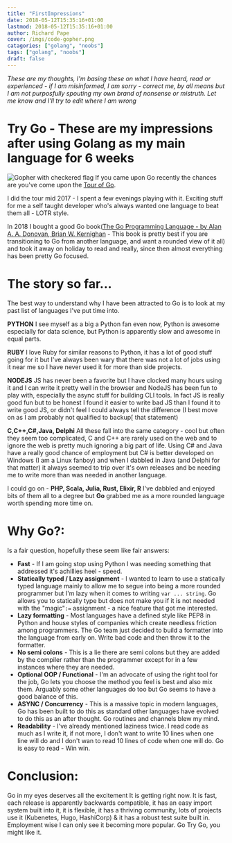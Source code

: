 ```yaml
---
title: "FirstImpressions"
date: 2018-05-12T15:35:16+01:00
lastmod: 2018-05-12T15:35:16+01:00
author: Richard Pape
cover: /imgs/code-gopher.png
catagories: ["golang", "noobs"]
tags: ["golang", "noobs"]
draft: false 
---
```

*These are my thoughts, I'm basing these on what I have heard, read or experienced - if I am misinformed, I am sorry - correct me, by all means but I am not purposfully spouting my own brand of nonsense or mistruth. Let me know and I'll try to edit where I am wrong*
# Try Go - These are my impressions after using Golang as my main language for 6 weeks
![Gopher with checkered flag](/imgs/code-gopherE.png)
If you came upon Go recently the chances are you've come upon the [Tour of Go](https:tour.golang.org/welcome/1).

I did the tour mid 2017 - I spent a few evenings playing with it. Exciting stuff for me a self taught developer who's
always wanted one language to beat them all - LOTR style. 

In 2018 I bought a good Go book([The Go Programming Language - by Alan A. A. Donovan, Brian W. Kernighan](https://books.google.co.uk/books?id=SJHvCgAAQBAJ&printsec=frontcover&source=gbs_ge_summary_r&cad=0#v=onepage&q&f=false) - This book is pretty best if you are transitioning to Go from another language, and want a rounded view of it all) and took it away on holiday to read and really, since then almost everything has been pretty Go focused.
# The story so far...

The best way to understand why I have been attracted to Go is to look at my past list of languages I've put time into.

**PYTHON**
 I see myself as a big a Python fan even now, Python is awesome especially for data science, but Python is
apparently slow and awesome in equal parts.

**RUBY**
 I love Ruby for similar reasons to Python, it has a lot of good stuff going for it but I've always been wary that there was not a lot of jobs using it near me so I have never used it for more than side projects.

**NODEJS**
JS has never been a favorite but I have clocked many hours using it and I can write it pretty well in the browser and NodeJS has been fun to play with, especially the async
stuff for building CLI tools. In fact JS is really good fun but to be honest I found it easier to write bad JS than I found it to write
good JS, or didn't feel I could always tell the difference (I best move on as I am probably not qualified to backup[ that statement)

**C,C++,C#,Java, Delphi** All these fall into the same category - cool but often they seem too complicated, C and C++ are rarely used on
the web and to ignore the web is pretty much ignoring a big part of life. Using C# and Java have a
really good chance of employment but C# is better developed on Windows (I am a Linux fanboy) and when I dabbled in Java (and Delphi for that matter) it always seemed to
trip over it's own releases and be needing me to write more than was needed in another language.

I could go on - **PHP, Scala, Julia, Rust, Elixir, R** I've dabbled and enjoyed bits of them all to a degree but **Go** grabbed
me as a more rounded language worth spending more time on.

# Why Go?:
Is a fair question, hopefully these seem like fair answers:

- **Fast** - If I am going stop using Python I was needing something that addressed it's achillies heel - speed.
- **Statically typed / Lazy assignment** - I wanted to learn to use a statically typed language mainly to allow me to segue into being a more rounded programmer but I'm lazy when it comes to writing `var ... string`. Go allows you to statically type but does not make you if it is not needed with the "magic"`:=` assignment - a nice feature that got me interested.
- **Lazy formatting** - Most languages have a defined style like PEP8 in Python and house styles of companies which create needless friction among programmers. The Go team just decided to build a
  formatter into the language from early on. Write bad code and then throw it to the formatter.
- **No semi colons** - This is a lie there are semi colons but they are added by the compiler rather than the
  programmer except for in a few instances where they are needed.
- **Optional OOP / Functional** - I'm an advocate of using the right tool for the job, Go lets you choose the method you feel is best and also mix them. Arguably some other languages do too but Go seems to have a good balance of this.
- **ASYNC / Concurrency** - This is a massive topic in modern languages, Go has been built to do this as standard other
  languages have evolved to do this as an after thought. Go routines and channels blew my mind.
- **Readability** - I've already mentioned laziness twice. I read code as much as I write it, if not more, I don't want to write 10 lines when one line will do and I don't wan to read 10 lines of code when one will do. Go is
  easy to read - Win win. 

# Conclusion:

Go in my eyes deserves all the excitement It is getting right now. It is fast, each release is apparently backwards
compatible, it has an easy import system built into it, it is flexible, it has a thriving community, lots of projects
use it (Kubenetes, Hugo, HashiCorp) & it has a robust test suite built in. Employment wise I
can only see it becoming more popular. Go Try Go, you might like it.
